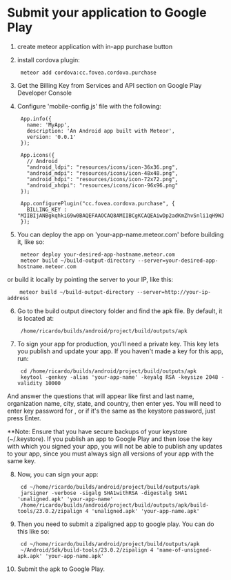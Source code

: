 # Submit your application to Google Play

1. create meteor application with in-app purchase button
2. install cordova plugin:

		meteor add cordova:cc.fovea.cordova.purchase

3. Get the Billing Key from Services and API section on Google Play Developer Console
4. Configure 'mobile-config.js' file with the following:

		App.info({
		  name: 'MyApp',
		  description: 'An Android app built with Meteor',
		  version: '0.0.1'
		});

		App.icons({
		  // Android
		  "android_ldpi": "resources/icons/icon-36x36.png",
		  "android_mdpi": "resources/icons/icon-48x48.png",
		  "android_hdpi": "resources/icons/icon-72x72.png",
		  "android_xhdpi": "resources/icons/icon-96x96.png"
		});

		App.configurePlugin("cc.fovea.cordova.purchase", {
		  BILLING_KEY : "MIIBIjANBgkqhkiG9w0BAQEFAAOCAQ8AMIIBCgKCAQEAiwDp2adKmZhvSnli1qH9WJ/L51Az8AvOlzeobHyDsdqwoWfpch6ZwoyP4pK9YTi3v4foWJuRE/H0G4Uo9hRmsXIMzOfJ3+SVFxFqItNFD6Y/qPj8g7cLhfw6c/t7ljXGw7O2nhxV4B2SgLnz5lQzqAiZ60TbXfPuL4vP3mVCx4oZklnzd1rZXnRyR+F4T2bbNOlBxW/F4gUJG5g76GVd7OPv3MWvLYS9SjjpyJdEzpzErb7YZ19oMAC0VYxiaLoPmhEx8E2NtGtiYMn+8X/F1lZCjaSTnMcRsEYn61arWQyF5LJ0vNTYcnnZoT1ys/qv3pkE9V0WGLwgtXubG0HMrQIDAQAB"
		});

5. You can deploy the app on 'your-app-name.meteor.com' before building it, like so:

		meteor deploy your-desired-app-hostname.meteor.com
		meteor build ~/build-output-directory --server=your-desired-app-hostname.meteor.com

or build it locally by pointing the server to your IP, like this:

		meteor build ~/build-output-directory --server=http://your-ip-address

6. Go to the build output directory folder and find the apk file. By default, it is located at:
		
		/home/ricardo/builds/android/project/build/outputs/apk

7. To sign your app for production, you'll need a private key. This key lets you publish and update your app. If you haven't made a key for this app, run:

		cd /home/ricardo/builds/android/project/build/outputs/apk
		keytool -genkey -alias 'your-app-name' -keyalg RSA -keysize 2048 -validity 10000

And answer the questions that will appear like first and last name, organization name, city, state, and country, then enter yes. You will need to enter key password for <you-app-name>, or if it's the same as the keystore password, just press Enter.

**Note: Ensure that you have secure backups of your keystore (~/.keystore). If you publish an app to Google Play and then lose the key with which you signed your app, you will not be able to publish any updates to your app, since you must always sign all versions of your app with the same key.

8. Now, you can sign your app:

		cd ~/home/ricardo/builds/android/project/build/outputs/apk
		jarsigner -verbose -sigalg SHA1withRSA -digestalg SHA1 'unaligned.apk' 'your-app-name'
		/home/ricardo/builds/android/project/build/outputs/apk/build-tools/23.0.2/zipalign 4 'unaligned.apk' 'your-app-name.apk'

9. Then you need to submit a zipaligned app to google play. You can do this like so:

		cd ~/home/ricardo/builds/android/project/build/outputs/apk
		~/Android/Sdk/build-tools/23.0.2/zipalign 4 'name-of-unsigned-apk.apk' 'your-app-name.apk'

10. Submit the apk to Google Play.

